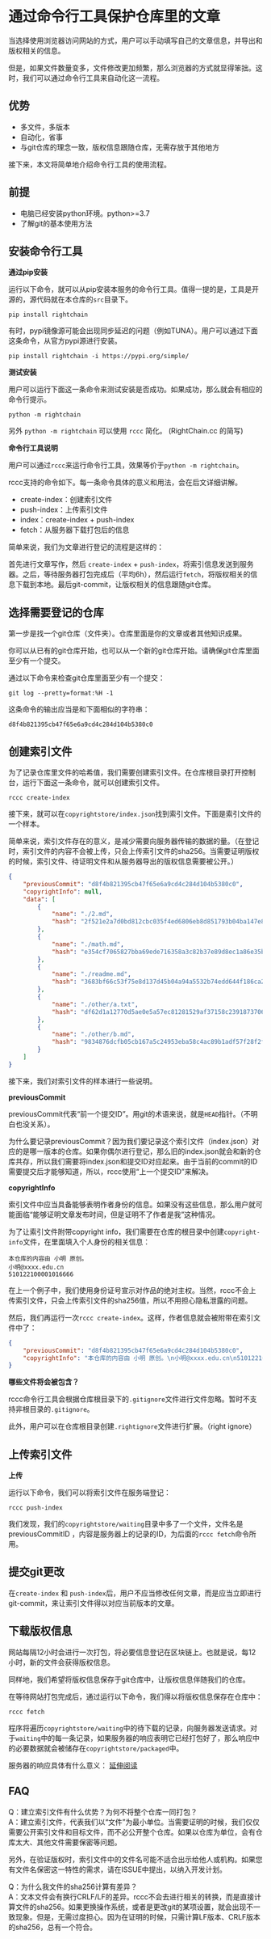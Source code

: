 # 通过命令行工具保护仓库里的文章

<!-- RightChain.cc -->

当选择使用浏览器访问网站的方式，用户可以手动填写自己的文章信息，并导出和版权相关的信息。

但是，如果文件数量变多，文件修改更加频繁，那么浏览器的方式就显得笨拙。这时，我们可以通过命令行工具来自动化这一流程。

## 优势
- 多文件，多版本
- 自动化，省事
- 与git仓库的理念一致，版权信息跟随仓库，无需存放于其他地方

接下来，本文将简单地介绍命令行工具的使用流程。

## 前提
<!-- - 你已经注册了账号，并且记住了账号和密码。 -->
- 电脑已经安装python环境。python>=3.7
- 了解git的基本使用方法

## 安装命令行工具

**通过pip安装**

运行以下命令，就可以从pip安装本服务的命令行工具。值得一提的是，工具是开源的，源代码就在本仓库的`src`目录下。

`pip install rightchain`

有时，pypi镜像源可能会出现同步延迟的问题（例如TUNA）。用户可以通过下面这条命令，从官方pypi源进行安装。

`pip install rightchain -i https://pypi.org/simple/`

**测试安装**

用户可以运行下面这一条命令来测试安装是否成功。如果成功，那么就会有相应的命令行提示。

`python -m rightchain` 

另外 `python -m rightchain` 可以使用 `rccc` 简化。 (RightChain.cc 的简写)

**命令行工具说明**

用户可以通过`rccc`来运行命令行工具，效果等价于`python -m rightchain`。

rccc支持的命令如下。每一条命令具体的意义和用法，会在后文详细讲解。

<!-- - test-login：测试登录 -->
- create-index：创建索引文件
- push-index：上传索引文件
- index：create-index + push-index
- fetch：从服务器下载打包后的信息

简单来说，我们为文章进行登记的流程是这样的：

首先进行文章写作，然后 `create-index` + `push-index`，将索引信息发送到服务器。之后，等待服务器打包完成后（平均6h），然后运行`fetch`，将版权相关的信息下载到本地。最后git-commit，让版权相关的信息跟随git仓库。

## 选择需要登记的仓库

第一步是找一个git仓库（文件夹）。仓库里面是你的文章或者其他知识成果。

你可以从已有的git仓库开始，也可以从一个新的git仓库开始。请确保git仓库里面至少有一个提交。

通过以下命令来检查git仓库里面至少有一个提交：

`git log --pretty=format:%H -1`

这条命令的输出应当是和下面相似的字符串：

`d8f4b821395cb47f65e6a9cd4c284d104b5380c0`

## 创建索引文件

为了记录仓库里文件的哈希值，我们需要创建索引文件。在仓库根目录打开控制台，运行下面这一条命令，就可以创建索引文件。

`rccc create-index`

接下来，就可以在`copyrightstore/index.json`找到索引文件。下面是索引文件的一个样本。

简单来说，索引文件存在的意义，是减少需要向服务器传输的数据的量。（在登记时，索引文件的内容不会被上传，只会上传索引文件的sha256。当需要证明版权的时候，索引文件、待证明文件和从服务器导出的版权信息需要被公开。）

```json
{
    "previousCommit": "d8f4b821395cb47f65e6a9cd4c284d104b5380c0",
    "copyrightInfo": null,
    "data": [
        {
            "name": "./2.md",
            "hash": "2f521e2a7d0bd812cbc035f4ed6806eb8d851793b04ba147e8f66b72f5d1f20f"
        },
        {
            "name": "./math.md",
            "hash": "e354cf7065827bba69ede716358a3c82b37e89d8ec1a86e35b8a8d84ba873b0b"
        },
        {
            "name": "./readme.md",
            "hash": "3683bf66c53f75e8d137d45b04a94a5532b74edd644f186ca262135a08863b49"
        },
        {
            "name": "./other/a.txt",
            "hash": "df62d1a12770d5ae0e5a57ec81281529af37158c23918737061eac2ebf8b24e7"
        },
        {
            "name": "./other/b.md",
            "hash": "9834876dcfb05cb167a5c24953eba58c4ac89b1adf57f28f2f9d09af107ee8f0"
        }
    ]
}
```

接下来，我们对索引文件的样本进行一些说明。

**previousCommit**

previousCommit代表“前一个提交ID”。用git的术语来说，就是`HEAD`指针。（不明白也没关系）。

为什么要记录previousCommit？因为我们要记录这个索引文件（index.json）对应的是哪一版本的仓库。如果你偶尔进行登记，那么旧的index.json就会和新的仓库共存，所以我们需要将index.json和提交ID对应起来。由于当前的commit的ID需要提交后才能够知道，所以，rccc使用“上一个提交ID”来解决。

**copyrightInfo**

索引文件中应当具备能够表明作者身份的信息。如果没有这些信息，那么用户就可能面临“能够证明文章发布时间，但是证明不了作者是我”这种情况。

为了让索引文件附带copyright info，我们需要在仓库的根目录中创建`copyright-info`文件，在里面填入个人身份的相关信息：

```
本仓库的内容由 小明 原创。
小明@xxxx.edu.cn
510122100001016666
```

在上一个例子中，我们使用身份证号宣示对作品的绝对主权。当然，rccc不会上传索引文件，只会上传索引文件的sha256值，所以不用担心隐私泄露的问题。

然后，我们再运行一次`rccc create-index`。这样，作者信息就会被附带在索引文件中了：

```json
{
    "previousCommit": "d8f4b821395cb47f65e6a9cd4c284d104b5380c0",
    "copyrightInfo": "本仓库的内容由 小明 原创。\n小明@xxxx.edu.cn\n510122100001016666"
}
```

**哪些文件将会被包含？**

rccc命令行工具会根据仓库根目录下的`.gitignore`文件进行文件忽略。暂时不支持非根目录的`.gitignore`。

此外，用户可以在仓库根目录创建`.rightignore`文件进行扩展。（right ignore）


## 上传索引文件

<!-- 我们需要注册一个账号来进行与服务器的交互。注册完账号后，要牢记用户名和密码。

**设置用户名、密码**

命令行工具通过环境变量读取用户名和密码。所以，我们需要修改环境变量`RIGHT_USERNAME`（用户名）、`RIGHT_PASSWORD`（密码）。设置环境变量后，别忘了重启终端以更新环境变量。

请运行以下命令以检查能否顺利登录：

`rccc test-login` -->

**上传**

运行以下命令，我们可以将索引文件在服务端登记：

`rccc push-index`

我们发现，我们的`copyrightstore/waiting`目录中多了一个文件，文件名是 previousCommitID ，内容是服务器上的记录的ID，为后面的`rccc fetch`命令所用。

## 提交git更改

在`create-index` 和 `push-index`后，用户不应当修改任何文章，而是应当立即进行git-commit，来让索引文件得以对应当前版本的文章。

## 下载版权信息

网站每隔12小时会进行一次打包，将必要信息登记在区块链上。也就是说，每12小时，新的文件会获得版权信息。

同样地，我们希望将版权信息保存于git仓库中，让版权信息伴随我们的仓库。

在等待网站打包完成后，通过运行以下命令，我们得以将版权信息保存在仓库中：

`rccc fetch`

程序将遍历`copyrightstore/waiting`中的待下载的记录，向服务器发送请求。对于`waiting`中的每一条记录，如果服务器的响应表明它已经打包好了，那么响应中的必要数据就会被储存在`copyrightstore/packaged`中。

服务器的响应具体有什么意义： [延伸阅读](./validate.md)

## FAQ
Q：建立索引文件有什么优势？为何不将整个仓库一同打包？\
A：建立索引文件，代表我们以“文件”为最小单位。当需要证明的时候，我们仅仅需要公开索引文件和目标文件，而不必公开整个仓库。如果以仓库为单位，会有仓库太大、其他文件需要保密等问题。

另外，在验证版权时，索引文件中的文件名可能不适合出示给他人或机构。如果您有文件名保密这一特性的需求，请在ISSUE中提出，以纳入开发计划。

Q：为什么我文件的sha256计算有差异？\
A：文本文件会有换行CRLF/LF的差异。rccc不会去进行相关的转换，而是直接计算文件的sha256。如果更换操作系统，或者是更改git的某项设置，就会出现不一致现象。但是，无需过度担心。因为在证明的时候，只需计算LF版本、CRLF版本的sha256，总有一个符合。
